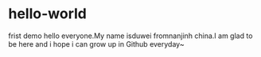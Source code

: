 # hello-world
frist demo
 hello everyone.My name isduwei fromnanjinh china.I am glad to be here and i hope i can grow up in Github everyday~
